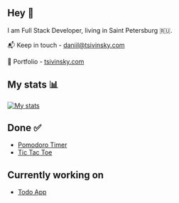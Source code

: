 ## Hey 👋

I am Full Stack Developer, living in Saint Petersburg :ru:.

📬 Keep in touch - daniil@tsivinsky.com

🚀 Portfolio - [tsivinsky.com](https://tsivinsky.com)

## My stats 📊

[![My stats](https://github-readme-stats.vercel.app/api?username=tsivinsky&show_icons=true)](https://github.com/anuraghazra/github-readme-stats)

## Done ✅

- [Pomodoro Timer](https://github.com/tsivinsky/pomo-timer/)
- [Tic Tac Toe](https://github.com/tsivinsky/tic-tac-toe/)

## Currently working on

- [Todo App](https://github.com/tsivinsky/todo-app/)
